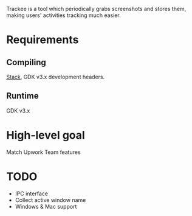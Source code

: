 Trackee is a tool which periodically grabs screenshots and stores them, making users' activities tracking
much easier.

# Requirements

## Compiling

[Stack](https://haskellstack.com), GDK v3.x development headers.

## Runtime

GDK v3.x

# High-level goal

Match Upwork Team features

# TODO

* IPC interface
* Collect active window name
* Windows & Mac support

